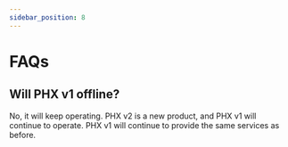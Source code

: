 ```yaml
---
sidebar_position: 8
---
```


# FAQs

## Will PHX v1 offline?

No, it will keep operating. PHX v2 is a new product, and PHX v1 will continue to operate. PHX v1 will continue to provide the same services as before.